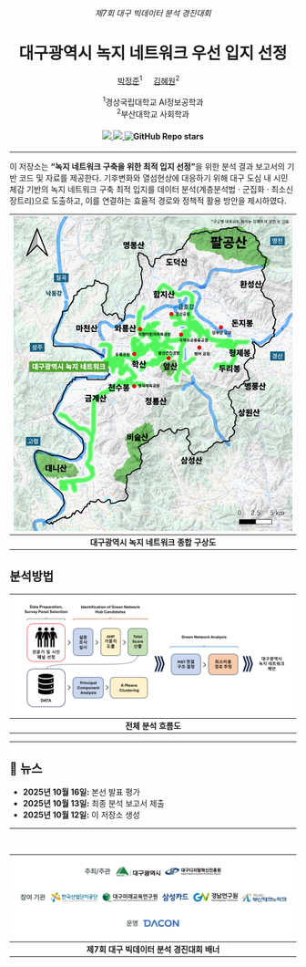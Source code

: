 <div align="center">
<h6>제7회 대구 빅데이터 분석 경진대회</h6>

<h1>대구광역시 녹지 네트워크 우선 입지 선정</h1>

<div>    
    <a href='https://www.linkedin.com/in/jeong-jun-park/' target='_blank'>박정준</a><sup>1</sup>&nbsp&nbsp&nbsp&nbsp;
    <a href='https://www.instagram.com/wonehyy/' target='_blank'>김혜원</a><sup>2</sup>&nbsp&nbsp&nbsp&nbsp;
</div>
<br>
<div>
    <sup>1</sup>경상국립대학교 AI정보공학과</span>
</div>
<div>
    <sup>2</sup>부산대학교 사회학과</span>
</div>

<div>
    <h4 align="center">
        </a>
        <a href="test_paper_link" target='_blank'>
        <img src="https://img.shields.io/badge/%EC%B4%88%EB%A1%9D%EB%8C%80%EA%B5%AC-%EC%B5%9C%EC%A2%85%20%EB%B6%84%EC%84%9D%20%EB%B3%B4%EA%B3%A0%EC%84%9C-brightgreen">
        </a>
        <a href="test_youtube_link" target='_blank'>
        <img src="https://img.shields.io/badge/Presentation-%23FF0000.svg?logo=YouTube&logoColor=white">
        </a>
        <img alt="GitHub Repo stars" src="https://img.shields.io/github/stars/clustering-jun/GreenNet">
    </h4>
</div>
</div>

---

<p>
이 저장소는 <b>“녹지 네트워크 구축을 위한 최적 입지 선정”</b>을 위한 분석 결과 보고서의 기반 코드 및 자료를 제공한다. 기후변화와 열섬현상에 대응하기 위해 대구 도심 내 시민 체감 기반의 녹지 네트워크 구축 최적 입지를 데이터 분석(계층분석법 · 군집화 · 최소신장트리)으로 도출하고, 이를 연결하는 효율적 경로와 정책적 활용 방안을 제시하였다.
</p>

<div align="center">

| <img src="img/overall_concept.png" alt="overall_concept" width="700"> |
|:--:| 
| **대구광역시 녹지 네트워크 종합 구상도** |

</div>


## 분석방법
<div align="center">

| <img src="img/framework.png" alt="framework" width="700"> |
|:--:| 
| **전체 분석 흐름도** |

</div>

---

## 📧 뉴스
- **2025년 10월 16일:** 본선 발표 평가
- **2025년 10월 13일:** 최종 분석 보고서 제출
- **2025년 10월 12일:** 이 저장소 생성




---
<br>


<div align="center">

| <img src="img/banner.png" alt="2025 Daegu Big Data Competition Banner" width="700"> |
|:--:| 
| **제7회 대구 빅데이터 분석 경진대회 배너** |

</div>
